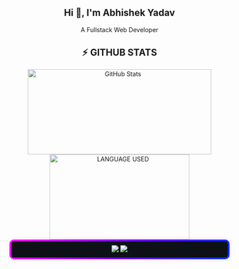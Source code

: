<h2 align="center">Hi 👋, I'm Abhishek Yadav</h2>
<p align="center">A Fullstack Web Developer</p>

<h2 align="center">⚡ GITHUB STATS</h2>

<div align="center">
  <a href="http://www.github.com/opx0">
    <img width=420 height=195 src="https://github-readme-stats.vercel.app/api?username=opx0&show_icons=true&count_private=true&include_all_commits=true&show=reviews,prs_merged,discussions_answered&hide=stars,followers,contribs&title_color=7aa2f7&text_color=c0caf5&icon_color=bb9af7&bg_color=1a1b26&border_radius=15&hide_border=false&border_color=7dcfff&custom_title=%20GitHub%20Stats&rank_icon=github&line_height=21&number_format=short" alt="GitHub Stats" />
  </a>

  <a href="https://github.com/opx0">
    <img width=320 height=195 src="https://github-readme-stats-salesp07.vercel.app/api/top-langs/?username=opx0&bg_color=1a1b26&hide=HTML,CSS,Makefile&langs_count=8&layout=compact&border_radius=15&size_weight=0.5&count_weight=0.5&exclude_repo=github-readme-stats&hide_border=false&border_color=7dcfff&card_width=320&custom_title=%20Tech%20Arsenal&title_color=7aa2f7&text_color=c0caf5&text_bold=true" alt="LANGUAGE USED" />
  </a>
</div>

<div align="center" style="
  padding: 9px;
  border-radius: 10px;
  border: 4px solid transparent;
  background: linear-gradient(#0d1117, #0d1117) padding-box, 
              linear-gradient(135deg, #ff00ff, #7700ff, #0033ff) border-box;
  box-shadow: 0px 0px 10px rgba(255, 0, 255, 0.2);
">

  <img src="https://readme-typing-svg.herokuapp.com/?font=JetBrains+Mono&size=16&duration=2500&color=FFFFFF&center=true&vCenter=true&width=400&height=50&lines=[Booting+Owl+Unit+2B];[BLACK+BOX:+Chillin'];[MEMORY+UNIT:+Vibing];[TACTICAL+SUPPORT:+Sending+it];[Protocol:+Crack+Mode+Enabled]" />
  <img src="https://readme-typing-svg.herokuapp.com/?font=JetBrains+Mono&size=16&duration=2500&pause=2000&color=FFFFFF&center=true&vCenter=true&width=800&height=50&repeat=true&lines=[Initiating+Final+Protocol];.............................;All+things+start+and+end+for+a+reason;We+vibe+in+a+loop+of+life+and+death;Is+this+a+curse+or+just+a+glitch%3F;.............................;[POD_153:+Backup+Complete];[POD_042:+Archived+and+Safe];[Long+Live+Mankind]" />

</div>
